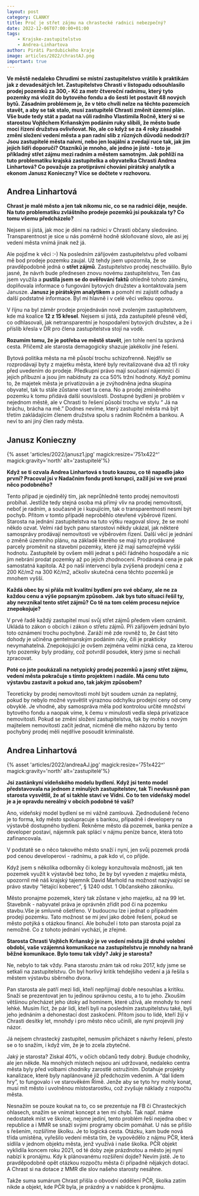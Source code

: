 ```yaml
---
layout: post
category: CLANKY
title: Proč je střet zájmu na chrastecké radnici nebezpečný?
date: 2022-12-06T07:00:00+01:00
tags: 
    - Krajske-zastupitelstvo
    - Andrea-Linhartova
author: Piráti Pardubického kraje
image: articles/2022/chrastAJ.png
important: true
---
```


**Ve městě nedaleko Chrudimi se místní zastupitelstvo vrátilo k praktikám jak z devadesátých let. Zastupitelstvo Chrasti v listopadu odsouhlasilo prodej pozemků za 300,- Kč za metr čtvereční radnímu, který tyto pozemky má vložit do bytového fondu a do šesti let postavit 48 nových bytů. Zásadním problémem je, že v této chvíli nelze na těchto pozemcích stavět, a aby se tak stalo, musí zastupitelé Chrasti změnit územní plán. Vše bude tedy stát a padat na vůli radního Vlastimila Ročně, který si se starostou Vojtěchem Krňanským podáním ruky slíbili, že město bude moci řízení družstva ovlivňovat. No, ale co když se za 4 roky zásadně změní složení vedení města a pan radní slib z různých důvodů nedodrží? Jsou zastupitelé města naivní, nebo jen loajální a zvedají ruce tak, jak jim jejich lídři doporučí? Otazníků je mnoho, ale jedno je jisté - toto je příkladný střet zájmu mezi radním a městem samotným. Jak pohlíží na tuto problematiku krajská zastupitelka a obyvatelka Chrasti Andrea Linhartová? Co považuje za protiprávní chování pirátský analytik a ekonom Janusz Konieczny? Více se dočtete v rozhovoru.**

## Andrea Linhartová
 **Chrast je malé město a jen tak nikomu nic, co se na radnici děje, neujde. Na tuto problematiku zvláštního prodeje pozemků jsi poukázala ty? Co tomu všemu předcházelo?**
  
Nejsem si jistá, jak moc je dění na radnici v Chrasti občany sledováno. Transparentnost je sice u nás poměrně hodně skloňované slovo, ale asi jej vedení města vnímá jinak než já.

Ale pojďme k věci :-) Na posledním zářijovém zastupitelstvu před volbami mě bod prodeje pozemku zaujal. Už tehdy jsem upozornila, že se pravděpodobně jedná o **střet zájmů**. Zastupitelstvo prodej neschválilo. Bylo jasné, že návrh bude přednesen znovu novému zastupitelstvu, Ten čas jsem využila a **pustila jsem se do ověřování faktů** ohledně tohoto záměru, doplňovala informace o fungování bytových družstev a kontaktovala jsem Janusze. **Janusz je pirátským analytikem** a pomohl mi zajistit odhady a další podstatné informace. Byl mi hlavně i v celé věci velkou oporou.

V říjnu na byl záměr prodeje projednáván nově zvoleným zastupitelstvem, kde má koalice **12 z 15 křesel**. Nejsem si jistá, zda zastupitelé přesně vědí, co odhlasovali, jak netransparentní je hospodaření bytových družstev, a že i příslib křesla v DR pro člena zastupitelstva stojí na vodě.

**Rozumím tomu, že je potřeba ve městě stavět**, jen tohle není ta správná cesta. Přičemž ale starosta demagogicky shazuje jakékoliv jiné řešení.

Bytová politika města na mě působí trochu schizofrenně. Nejdřív se rozprodávají byty z majetku města, které byly revitalizované dva až tři roky před uvedením do prodeje. Předkupní právo mají současní nájemníci či jejich příbuzní a jsou jim nabídnuty za cca 50% tržní hodnoty. Když pominu to, že majetek města je privatizován a je zvýhodněna jedna skupina obyvatel, tak tu stále zůstane viset ta cena. No a prodej zmíněného pozemku k tomu přidává další souvislosti. Dostupné bydlení je problém v nejednom městě, ale v Chrasti to řešení působí trochu ve stylu “ Já na bráchu, brácha na mě.” Dodnes nevíme, který zastupitel města má být třetím zakládajícím členem družstva spolu s radním Ročněm a bankou. A neví to ani jiný člen rady města.

 ## Janusz Konieczny
  
{% asset 'articles/2022/janusz1.jpg' magick:resize='751x422^' 
magick:gravity='north' alt='zastupitelé'%}  
  
**Když se ti ozvala Andrea Linhartová s touto kauzou, co tě napadlo jako první? Pracoval jsi v Nadačním fondu proti korupci, zažil jsi ve své praxi něco podobného?**
    

Tento případ je ojedinělý tím, jak neprůhledně tento prodej nemovitosti probíhal. Jestliže tedy stejná osoba má přímý vliv na prodej nemovitosti, neboť je radním, a současně je i kupujícím, tak o transparentnosti nesmí být pochyb. Přitom v tomto případě neproběhlo otevřené výběrové řízení. Starosta na jednání zastupitelstva na tuto výtku reagoval slovy, že se mohl někdo ozvat. Velmi rád bych panu starostovi někdy ukázal, jak některé samosprávy prodávají nemovitosti ve výběrovém řízení. Další věcí je jednání o změně územního plánu, na základě kterého se mají tyto prodávané parcely proměnit na stavební pozemky, které již mají samozřejmě vyšší hodnotu. Zastupitelé by ovšem měli jednat s péči řádného hospodáře a nic jim nebrání prodat pozemky až po jejich zhodnocení. Prodávaná cena je pak samostatná kapitola. Až po naší intervenci byla zvýšená prodejní cena z 200 Kč/m2 na 300 Kč/m2, ačkoliv skutečná cena těchto pozemků je mnohem vyšší.

**Každá obec by si přála mít kvalitní bydlení pro své občany, ale ne za každou cenu a výše popsaným způsobem. Jak bys tuto situaci řešil ty, aby nevznikal tento střet zájmů? Co tě na tom celém procesu nejvíce znepokojuje?**
    
V prvé řadě každý zastupitel musí svůj střet zájmů předem všem oznámit. Ukládá to zákon o obcích i zákon o střetu zájmů. Při zářijovém jednání bylo toto oznámení trochu pochybné. Zaráží mě zde rovněž to, že část této dohody je učiněna gentelmanským podáním ruky, čili je prakticky nevymahatelná. Znepokojující je ovšem zejména velmi nízká cena, za kterou tyto pozemky byly prodány, což potvrdil posudek, který jsme si nechali zpracovat.

  
**Poté co jste poukázali na netypický prodej pozemků a jasný střet zájmu, vedení města pokračuje s tímto projektem i nadále. Má cenu tuto výstavbu zastavit a pokud ano, tak jakým způsobem?**
    
Teoreticky by prodej nemovitosti mohl být soudem uznán za neplatný, pokud by nebylo možné vysvětlit výraznou odchylku prodejní ceny od ceny obvyklé. Je vhodné, aby samospráva měla pod kontrolou určité množství bytového fondu a naopak víme, k čemu v minulosti vedla slepá privatizace nemovitosti. Pokud se změní složení zastupitelstva, tak by mohlo s novým majitelem nemovitosti začít jednat, nicméně dle mého názoru by tento pochybný prodej měli nejdříve posoudit kriminalisté.

## Andrea Linhartová

{% asset 'articles/2022/andreaAJ.jpg' magick:resize='751x422^' 
magick:gravity='north' alt='zastupitelé'%}  

**Jsi zastánkyní vídeňského modelu bydlení. Když jsi tento model představovala na jednom z minulých zastupitelstev, tak Ti nevkusně pan starosta vysvětlil, že ať si takhle staví ve Vídni. Co to ten vídeňský model je a je opravdu nereálný v obcích podobné té vaši?**
    
Ano, vídeňský model bydlení se mi vážně zamlouvá. Zjednodušeně řečeno je to forma, kdy město spolupracuje s bankou, případně i developery na výstavbě dostupného bydlení. Řekněme město dá pozemek, banka peníze a developer postaví, nájemník pak splácí v nájmu peníze bance, která toto zafinancovala.

V podstatě se o něco takového město snaží i nyní, jen svůj pozemek prodá pod cenou developerovi - radnímu, a pak kdo ví, co přijde.

Když jsem s několika odborníky či kolegy konzultovala možnosti, jak ten pozemek využít k výstavbě bez toho, že by byl vyveden z majetku města, upozornil mě náš krajský tajemník David Marhold na možnost nazývající se právo stavby “létající koberec”, § 1240 odst. 1 Občanského zákoníku.

Město pronajme pozemek, který tak zůstane v jeho majetku, až na 99 let. Stavebník - nabyvatel práva je oprávněn zřídit pod či na pozemku stavbu.Vše je smluvně ošetřeno. V budoucnu lze i jednat o případném prodeji pozemku. Tato možnost se mi jeví jako dobré řešení, pokud se město potýká s otázkou financí. Ale bohužel i toto pan starosta pojal za nemožné. Co z tohoto jednání vychází, je zřejmé.

  
**Starosta Chrasti Vojtěch Krňanský je ve vedení města již druhé volební období, vaše vzájemná komunikace na zastupitelstvu je mnohdy na hraně běžné komunikace. Bylo tomu tak vždy? Jaký je starosta?**
    
Ne, nebylo to tak vždy. Pana starostu znám tak od roku 2017, kdy jsme se setkali na zastupitelstvu. On byl horlivý kritik tehdejšího vedení a já řešila s městem výstavbu sběrného dvora.

Pan starosta ale patří mezi lidi, kteří nepřijímají dobře nesouhlas a kritiku. Snaží se prezentovat jen tu jedinou správnou cestu, a to tu jeho. Zkouším většinou přecházet jeho útoky ad hominem, které užívá, ale mnohdy to není lehké. Musím říct, že pár lidí, kteří byli na posledním zastupitelstvu také, byli jeho jednáním a dehonestací dost zaskočeni. Přitom jsou to lidé, kteří žijí v Chrasti desítky let, mnohdy i pro město něco učinili, ale nyní projevili jiný názor.

Já nejsem chrastecký zastupitel, nemusím přicházet s návrhy řešení, přesto se o to snažím, i když vím, že je to zcela zbytečné.

Jaký je starosta? Získal 40%, v očích občanů tedy dobrý. Buduje chodníky, ale jen někde. Na mnohých místech nejsou ani udržované, nedaleko centra města byly před volbami chodníky zarostlé ostružiním. Dotahuje projekty kanalizace, které byly naplánované již předchozím vedením. A “dal lidem hry”, to fungovalo i ve starověkém Římě. Jenže aby se tyto hry mohly konat, musí mít město i uvolněnou místostarostku, což zvyšuje náklady z rozpočtu města.

Nesnažím se pouze koukat na to, co se prezentuje na FB či Chrasteckých ohlasech, snažím se vnímat koncept a ten mi chybí. Tak např. máme nedostatek míst ve školce, nejsme jediní, tento problém řeší nejedna obec v republice a i MMR se snaží svými programy obcím pomáhat. U nás se přišlo s řešením, rozšíříme školku. Je to logická cesta. Otázku, kam bude nová třída umístěna, vyřešilo vedení města tím, že vypovědělo z nájmu PČR, která sídlila v jednom objektu města, jenž využívá i naše školka. PČR objekt vyklidila koncem roku 2021, od té doby zeje prázdnotou a město jej nyní nabízí k pronájmu. Kdy k plánovanému rozšíření dojde? Nevím jistě. Je to pravděpodobně opět otázkou rozpočtu města či případně nějakých dotací. A Chrast si na dotace z MMR dle slov našeho starosty nesáhne.

Takže suma sumárum Chrast přišla o obvodní oddělení PČR, školka zatím nikde a objekt, kde PČR byla, je prázdný a v nabídce k pronájmu.
